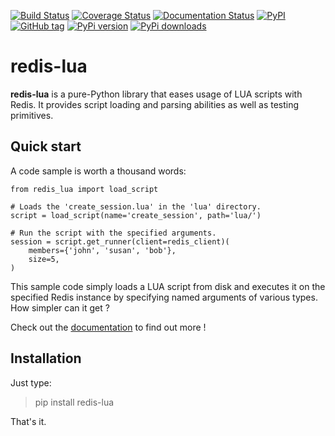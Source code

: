 [![Build Status](https://travis-ci.org/ereOn/redis-lua.svg?branch=master)](https://travis-ci.org/ereOn/redis-lua)
[![Coverage Status](https://coveralls.io/repos/ereOn/redis-lua/badge.svg?branch=master&service=github)](https://coveralls.io/github/ereOn/redis-lua?branch=master)
[![Documentation Status](https://readthedocs.org/projects/redis-lua/badge/?version=latest)](http://redis-lua.readthedocs.org/en/latest/?badge=latest)
[![PyPI](https://img.shields.io/pypi/pyversions/redis-lua.svg)](https://pypi.python.org/pypi/redis-lua/1.0.0)
[![GitHub tag](https://img.shields.io/github/tag/ereOn/redis-lua.svg)](https://github.com/ereOn/redis-lua)
[![PyPi version](https://img.shields.io/pypi/v/redis-lua.svg)](https://pypi.python.org/pypi/redis-lua/1.0.0)
[![PyPi downloads](https://img.shields.io/pypi/dm/redis-lua.svg)](https://pypi.python.org/pypi/redis-lua/1.0.0)

# redis-lua
**redis-lua** is a pure-Python library that eases usage of LUA scripts with Redis. It provides script loading and parsing abilities as well as testing primitives.

## Quick start
A code sample is worth a thousand words:

    from redis_lua import load_script

    # Loads the 'create_session.lua' in the 'lua' directory.
    script = load_script(name='create_session', path='lua/')

    # Run the script with the specified arguments.
    session = script.get_runner(client=redis_client)(
        members={'john', 'susan', 'bob'},
        size=5,
    )

This sample code simply loads a LUA script from disk and executes it on the specified Redis instance by specifying named arguments of various types. How simpler can it get ?

Check out the [documentation](http://redis-lua.readthedocs.org/en/latest/?badge=latest) to find out more !

## Installation

Just type:

> pip install redis-lua

That's it.
